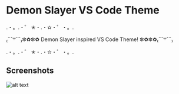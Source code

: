 # Demon Slayer VS Code Theme
.・。.・゜ ✭・.・✫・゜・。.

₍˶ˆ꒳ˆ˶₎✼✿✼✿ Demon Slayer inspired VS Code Theme! ✼✿✼✿₍˶ˆ꒳ˆ˶₎

.・。.・゜ ✭・.・✫・゜・。.

## Screenshots

![alt text](https://monosnap.com/file/xcDJ6OhJoGnH0U2Pd8fTm49ovyY61f)